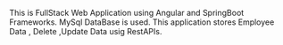 This is FullStack Web Application using Angular and SpringBoot Frameworks.
MySql DataBase is used.
This application stores Employee Data , Delete ,Update Data usig RestAPIs.

